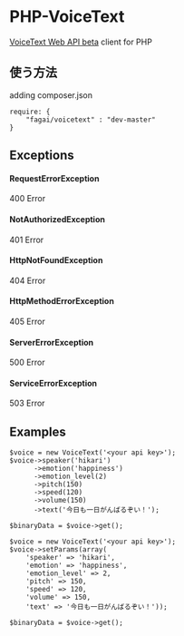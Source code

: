 # PHP-VoiceText

[VoiceText Web API beta](https://cloud.voicetext.jp/webapi) client for PHP

## 使う方法

adding composer.json

```
require: {
	"fagai/voicetext" : "dev-master"
}
```

## Exceptions

#### RequestErrorException

400 Error

#### NotAuthorizedException

401 Error

#### HttpNotFoundException

404 Error

#### HttpMethodErrorException

405 Error

#### ServerErrorException

500 Error

#### ServiceErrorException

503 Error

## Examples

```
$voice = new VoiceText('<your api key>');
$voice->speaker('hikari')
      ->emotion('happiness')
      ->emotion_level(2)
      ->pitch(150)
      ->speed(120)
      ->volume(150)
      ->text('今日も一日がんばるぞい！');

$binaryData = $voice->get();
```

```
$voice = new VoiceText('<your api key>');
$voice->setParams(array(
	'speaker' => 'hikari',
	'emotion' => 'happiness',
	'emotion_level' => 2,
	'pitch' => 150,
	'speed' => 120,
	'volume' => 150,
	'text' => '今日も一日がんばるぞい！'));

$binaryData = $voice->get();
```


